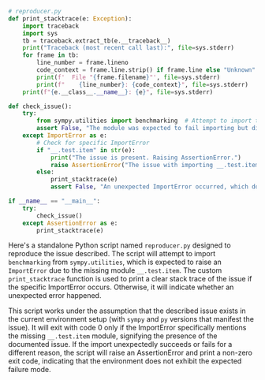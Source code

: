 ```python
# reproducer.py
def print_stacktrace(e: Exception):
    import traceback
    import sys
    tb = traceback.extract_tb(e.__traceback__)
    print("Traceback (most recent call last):", file=sys.stderr)
    for frame in tb:
        line_number = frame.lineno
        code_context = frame.line.strip() if frame.line else "Unknown"
        print(f'  File "{frame.filename}"', file=sys.stderr)
        print(f"    {line_number}: {code_context}", file=sys.stderr)
    print(f"{e.__class__.__name__}: {e}", file=sys.stderr)

def check_issue():
    try:
        from sympy.utilities import benchmarking  # Attempt to import the offending module
        assert False, "The module was expected to fail importing but did not."
    except ImportError as e:
        # Check for specific ImportError
        if "__.test.item" in str(e):
            print("The issue is present. Raising AssertionError.")
            raise AssertionError("The issue with importing __.test.item is present.") from e
        else:
            print_stacktrace(e)
            assert False, "An unexpected ImportError occurred, which does not match the issue."

if __name__ == "__main__":
    try:
        check_issue()
    except AssertionError as e:
        print_stacktrace(e)
```

Here's a standalone Python script named `reproducer.py` designed to reproduce the issue described. The script will attempt to import `benchmarking` from `sympy.utilities`, which is expected to raise an `ImportError` due to the missing module `__.test.item`. The custom `print_stacktrace` function is used to print a clear stack trace of the issue if the specific ImportError occurs. Otherwise, it will indicate whether an unexpected error happened.

This script works under the assumption that the described issue exists in the current environment setup (with `sympy` and `py` versions that manifest the issue). It will exit with code 0 only if the ImportError specifically mentions the missing `__.test.item` module, signifying the presence of the documented issue. If the import unexpectedly succeeds or fails for a different reason, the script will raise an AssertionError and print a non-zero exit code, indicating that the environment does not exhibit the expected failure mode.
